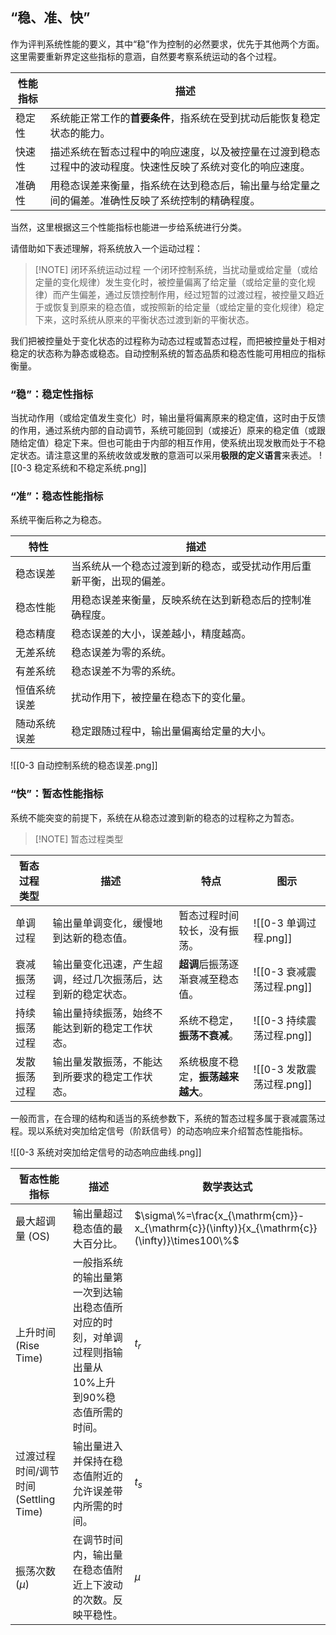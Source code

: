 ## **“稳、准、快”** 
作为评判系统性能的要义，其中“稳”作为控制的必然要求，优先于其他两个方面。这里需要重新界定这些指标的意涵，自然要考察系统运动的各个过程。

| 性能指标 | 描述                                                    |
| ---- | ----------------------------------------------------- |
| 稳定性  | 系统能正常工作的**首要条件**，指系统在受到扰动后能恢复稳定状态的能力。                 |
| 快速性  | 描述系统在暂态过程中的响应速度，以及被控量在过渡到稳态过程中的波动程度。快速性反映了系统对变化的响应速度。 |
| 准确性  | 用稳态误差来衡量，指系统在达到稳态后，输出量与给定量之间的偏差。准确性反映了系统控制的精确程度。      |
当然，这里根据这三个性能指标也能进一步给系统进行分类。

请借助如下表述理解，将系统放入一个运动过程：
> [!NOTE] 闭环系统运动过程
> 一个闭环控制系统，当扰动量或给定量（或给定量的变化规律）发生变化时，被控量偏离了给定量（或给定量的变化规律）而产生偏差，通过反馈控制作用，经过短暂的过渡过程，被控量又趋近于或恢复到原来的稳态值，或按照新的给定量（或给定量的变化规律）稳定下来，这时系统从原来的平衡状态过渡到新的平衡状态。

我们把被控量处于变化状态的过程称为动态过程或暂态过程，而把被控量处于相对稳定的状态称为静态或稳态。自动控制系统的暂态品质和稳态性能可用相应的指标衡量。
### “稳”：稳定性指标
当扰动作用（或给定值发生变化）时，输出量将偏离原来的稳定值，这时由于反馈的作用，通过系统内部的自动调节，系统可能回到（或接近）原来的稳定值（或跟随给定值）稳定下来。但也可能由于内部的相互作用，使系统出现发散而处于不稳定状态。请注意这里的系统收敛或发散的意涵可以采用**极限的定义语言**来表述。
![[0-3 稳定系统和不稳定系统.png]]

### “准”：稳态性能指标
系统平衡后称之为稳态。

| 特性     | 描述                                 |
| ------ | ---------------------------------- |
| 稳态误差   | 当系统从一个稳态过渡到新的稳态，或受扰动作用后重新平衡，出现的偏差。 |
| 稳态性能   | 用稳态误差来衡量，反映系统在达到新稳态后的控制准确程度。       |
| 稳态精度   | 稳态误差的大小，误差越小，精度越高。                 |
| 无差系统   | 稳态误差为零的系统。                         |
| 有差系统   | 稳态误差不为零的系统。                        |
| 恒值系统误差 | 扰动作用下，被控量在稳态下的变化量。                 |
| 随动系统误差 | 稳定跟随过程中，输出量偏离给定量的大小。               |
![[0-3 自动控制系统的稳态误差.png]]

### “快”：暂态性能指标
系统不能突变的前提下，系统在从稳态过渡到新的稳态的过程称之为暂态。

> [!NOTE] 暂态过程类型
> 
| 暂态过程类型 | 描述                             | 特点                  | 图示                  |
| ------ | ------------------------------ | ------------------- | ------------------- |
| 单调过程   | 输出量单调变化，缓慢地到达新的稳态值。            | 暂态过程时间较长，没有振荡。      | ![[0-3 单调过程.png]]   |
| 衰减振荡过程 | 输出量变化迅速，产生超调，经过几次振荡后，达到新的稳定状态。 | **超调**后振荡逐渐衰减至稳态值。  | ![[0-3 衰减震荡过程.png]] |
| 持续振荡过程 | 输出量持续振荡，始终不能达到新的稳定工作状态。        | 系统不稳定，**振荡不衰减**。    | ![[0-3 持续震荡过程.png]] |
| 发散振荡过程 | 输出量发散振荡，不能达到所要求的稳定工作状态。        | 系统极度不稳定，**振荡越来越大**。 | ![[0-3 发散震荡过程.png]] |

一般而言，在合理的结构和适当的系统参数下，系统的暂态过程多属于衰减震荡过程。现以系统对突加给定信号（阶跃信号）的动态响应来介绍暂态性能指标。

![[0-3 系统对突加给定信号的动态响应曲线.png]]

| 暂态性能指标                      | 描述                                                      | 数学表达式                                                                                       |
| --------------------------- | ------------------------------------------------------- | ------------------------------------------------------------------------------------------- |
| 最大超调量 (OS)                  | 输出量超过稳态值的最大百分比。                                         | $\sigma\%=\frac{x_{\mathrm{cm}}-x_{\mathrm{c}}(\infty)}{x_{\mathrm{c}}(\infty)}\times100\%$ |
| 上升时间 (Rise Time)            | 一般指系统的输出量第一次到达输出稳态值所对应的时刻，对单调过程则指输出量从10%上升到90%稳态值所需的时间。 | $t_r$                                                                                       |
| 过渡过程时间/调节时间 (Settling Time) | 输出量进入并保持在稳态值附近的允许误差带内所需的时间。                             | $t_s$                                                                                       |
| 振荡次数 ($\mu$)                | 在调节时间内，输出量在稳态值附近上下波动的次数。反映平稳性。                          | $\mu$                                                                                       |
